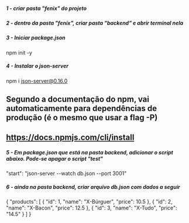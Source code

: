 ##### 1 - criar pasta "fenix" do projeto


##### 2 - dentro da pasta "fenix", criar pasta "backend" e abrir terminal nela


##### 3 - Iniciar package.json
npm init -y


##### 4 - Instalar o json-server
npm i json-server@0.16.0

## Segundo a documentação do npm, vai automaticamente para dependências de produção (é o mesmo que usar a flag -P)

## https://docs.npmjs.com/cli/install


##### 5 - Em package.json que está na pasta backend, adicionar o script abaixo. Pode-se apagar o script "test"
"start": "json-server --watch db.json --port 3001"


##### 6 - ainda na pasta backend, criar arquivo db.json com dados a seguir
{
"products": [
    {
      "id": 1,
      "name": "X-Búrguer",
      "price": 10.5
    },
    {
      "id": 2,
      "name": "X-Bacon",
      "price": 12.5
    },
    {
      "id": 3,
      "name": "X-Tudo",
      "price": "14.5"
    }
  ]
}